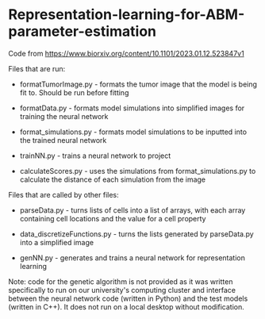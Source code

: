 # Representation-learning-for-ABM-parameter-estimation

Code from https://www.biorxiv.org/content/10.1101/2023.01.12.523847v1

Files that are run:

   - formatTumorImage.py - formats the tumor image that the model is being fit to. Should be run before fitting
   
   - formatData.py - formats model simulations into simplified images for training the neural network
   
   - format_simulations.py - formats model simulations to be inputted into the trained neural network
   
   - trainNN.py - trains a neural network to project 
   
   - calculateScores.py - uses the simulations from format_simulations.py to calculate the distance of each simulation from the image
   
 Files that are called by other files:
 
   - parseData.py - turns lists of cells into a list of arrays, with each array containing cell locations and the value for a cell property
   
   - data_discretizeFunctions.py - turns the lists generated by parseData.py into a simplified image
   
   - genNN.py - generates and trains a neural network for representation learning
   
Note: code for the genetic algorithm is not provided as it was written specifically to run on our university's computing cluster and interface between the neural network code (written in Python) and the test models (written in C++). It does not run on a local desktop without modification.
